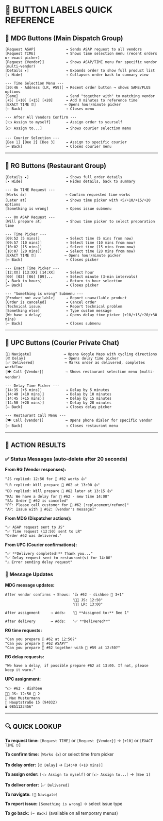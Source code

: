 # 🔘 BUTTON LABELS QUICK REFERENCE

## 📍 MDG Buttons (Main Dispatch Group)

```
[Request ASAP]              → Sends ASAP request to all vendors
[Request TIME]              → Shows time selection menu (recent orders or exact picker)
[Request {Vendor}]          → Shows ASAP/TIME menu for specific vendor (multi-vendor)
[Details ▸]                 → Expands order to show full product list
[◂ Hide]                    → Collapses order back to summary view

--- Time Selection Menu ---
[20:46 - Address (LR, #59)] → Recent order button → shows SAME/PLUS options
[Same]                      → Send "together with" to matching vendor
[+5] [+10] [+15] [+20]      → Add X minutes to reference time
[EXACT TIME ⏰]             → Opens hour/minute picker
[← Back]                    → Closes menu

--- After All Vendors Confirm ---
[👈 Assign to myself]       → Assign order to yourself
[👉 Assign to...]           → Shows courier selection menu

--- Courier Selection ---
[Bee 1] [Bee 2] [Bee 3]     → Assign to specific courier
[← Back]                    → Closes courier menu
```

---

## 🏪 RG Buttons (Restaurant Group)

```
[Details ▸]                 → Shows full order details
[◂ Hide]                    → Hides details, back to summary

--- On TIME Request ---
[Works 👍]                  → Confirm requested time works
[Later at]                  → Shows time picker with +5/+10/+15/+20 options
[Something is wrong]        → Opens issue submenu

--- On ASAP Request ---
[Will prepare at]           → Shows time picker to select preparation time

--- Time Picker ---
[09:52 (5 mins)]            → Select time (5 mins from now)
[09:57 (10 mins)]           → Select time (10 mins from now)
[10:02 (15 mins)]           → Select time (15 mins from now)
[10:07 (20 mins)]           → Select time (20 mins from now)
[EXACT TIME ⏰]             → Opens hour/minute picker
[← Back]                    → Closes picker

--- Exact Time Picker ---
[12:XX] [13:XX] [14:XX]     → Select hour
[00] [03] [06] [09]...      → Select minute (3-min intervals)
[◂ Back to hours]           → Return to hour selection
[← Back]                    → Closes picker

--- "Something is wrong" Submenu ---
[Product not available]     → Report unavailable product
[Order is canceled]         → Cancel order
[Technical issue]           → Report technical problem
[Something else]            → Type custom message
[We have a delay]           → Opens delay time picker (+10/+15/+20/+30 mins)
[← Back]                    → Closes submenu
```

---

## 💼 UPC Buttons (Courier Private Chat)

```
[🧭 Navigate]               → Opens Google Maps with cycling directions
[⏰ Delay]                  → Opens delay time picker
[✅ Delivered]              → Marks order as delivered, completes workflow
[🍽 Call {Vendor}]          → Shows restaurant selection menu (multi-vendor)

--- Delay Time Picker ---
[14:35 (+5 mins)]           → Delay by 5 minutes
[14:40 (+10 mins)]          → Delay by 10 minutes
[14:45 (+15 mins)]          → Delay by 15 minutes
[14:50 (+20 mins)]          → Delay by 20 minutes
[← Back]                    → Closes delay picker

--- Restaurant Call Menu ---
[🍽 Call {Vendor}]          → Opens phone dialer for specific vendor
[← Back]                    → Closes restaurant menu
```

---

## 🔄 ACTION RESULTS

### ✅ Status Messages (auto-delete after 20 seconds)

**From RG (Vendor responses):**
```
"JS replied: 12:50 for 🔖 #62 works 👍"
"LR replied: Will prepare 🔖 #62 at 13:00 👍"
"DD replied: Will prepare 🔖 #62 later at 13:15 👍"
"KA: We have a delay for 🔖 #62 - new time 14:00"
"SA: Order 🔖 #62 is canceled"
"PF: Please call customer for 🔖 #62 (replacement/refund)"
"AP: Issue with 🔖 #62: [vendor's message]"
```

**From MDG (Dispatcher actions):**
```
"✅ ASAP request sent to JS"
"✅ Time request (12:50) sent to LR"
"Order #62 was delivered."
```

**From UPC (Courier confirmations):**
```
"✅ **Delivery completed!** Thank you..."
"✅ Delay request sent to restaurant(s) for 14:00"
"⚠️ Error sending delay request"
```

### 📝 Message Updates

**MDG message updates:**
```
After vendor confirms → Shows: "👍 #62 - dishbee 🍕 3+1"
                               "👩‍🍳 JS: 12:50"
                               "🧑‍🍳 LR: 13:00"

After assignment     → Adds:   "👤 **Assigned to:** Bee 1"

After delivery       → Adds:   "✅ **Delivered**"
```

**RG time requests:**
```
"Can you prepare 🔖 #62 at 12:50?"
"Can you prepare 🔖 #62 ASAP?"
"Can you prepare 🔖 #62 together with 🔖 #59 at 12:50?"
```

**RG delay requests:**
```
"We have a delay, if possible prepare #62 at 13:00. If not, please keep it warm."
```

**UPC assignment:**
```
"👉 #62 - dishbee
👩‍🍳 JS: 12:50 🍕 2
👤 Max Mustermann
🧭 Hauptstraße 15 (94032)
☎️ 0851123456"
```

---

## 🔍 QUICK LOOKUP

**To request time:** `[Request TIME]` or `[Request {Vendor}]` → `[+10]` or `[EXACT TIME ⏰]`

**To confirm time:** `[Works 👍]` or select time from picker

**To delay order:** `[⏰ Delay]` → `[14:40 (+10 mins)]`

**To assign order:** `[👈 Assign to myself]` or `[👉 Assign to...]` → `[Bee 1]`

**To deliver order:** `[✅ Delivered]`

**To navigate:** `[🧭 Navigate]`

**To report issue:** `[Something is wrong]` → select issue type

**To go back:** `[← Back]` (available on all temporary menus)
